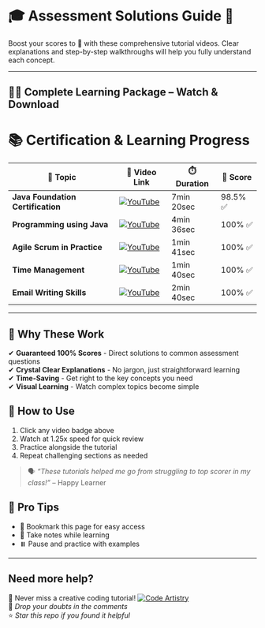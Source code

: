 # 🎓 Assessment Solutions Guide 🚀

Boost your scores to 💯 with these comprehensive tutorial videos. Clear explanations and step-by-step walkthroughs will help you fully understand each concept.

---

## 🎥📄 Complete Learning Package – Watch & Download

# 📚 Certification & Learning Progress

| 📌 **Topic**                  | 🔗 **Video Link**                                                                                              | ⏱️ **Duration**       | 🎯 **Score** |
|-------------------------------|---------------------------------------------------------------------------------------------------------------|-----------------------|--------------|
| **Java Foundation Certification** | [![YouTube](https://img.shields.io/badge/YouTube-Watch-red)](https://youtu.be/Vh7cez_Yxbo)                    | 7min 20sec            | 98.5% ✅      |
| **Programming using Java**        | [![YouTube](https://img.shields.io/badge/YouTube-Watch-red)](https://youtu.be/bcz6RrV4Otc)                    | 4min 36sec            | 100% ✅       |
| **Agile Scrum in Practice**       | [![YouTube](https://img.shields.io/badge/YouTube-Watch-red)](https://youtu.be/32t1jqEgD80)                    | 1min 41sec            | 100% ✅       |
| **Time Management**               | [![YouTube](https://img.shields.io/badge/YouTube-Watch-red)](https://youtu.be/tqxOT7nV5qk?si=UZbh95XpH4Fg4vCp)| 1min 40sec            | 100% ✅       |
| **Email Writing Skills**          | [![YouTube](https://img.shields.io/badge/YouTube-Watch-red)](https://youtu.be/E94-uTcNfCM)                    | 2min 40sec            | 100% ✅       |

---

## 💯 Why These Work

✔ **Guaranteed 100% Scores** - Direct solutions to common assessment questions  
✔ **Crystal Clear Explanations** - No jargon, just straightforward learning  
✔ **Time-Saving** - Get right to the key concepts you need  
✔ **Visual Learning** - Watch complex topics become simple  

## 🎯 How to Use
1. Click any video badge above
2. Watch at 1.25x speed for quick review
3. Practice alongside the tutorial
4. Repeat challenging sections as needed

> 🗣️ _“These tutorials helped me go from struggling to top scorer in my class!”_ – Happy Learner

## 📌 Pro Tips
- 📑 Bookmark this page for easy access  
- 📝 Take notes while learning  
- ⏸️ Pause and practice with examples

---

## Need more help?  
🔔 Never miss a creative coding tutorial! [![Code Artistry](https://img.shields.io/badge/YouTube-Code%20Artistry-red?logo=youtube&logoColor=white)](https://www.youtube.com/@CodeArtistry63) <br>
💬 *Drop your doubts in the comments*  
⭐ *Star this repo if you found it helpful*
